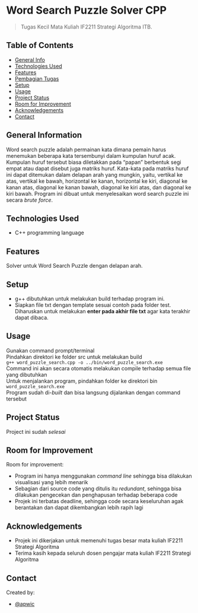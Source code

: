 # Word Search Puzzle Solver CPP
> Tugas Kecil Mata Kuliah IF2211 Strategi Algoritma ITB.

## Table of Contents
* [General Info](#general-information)
* [Technologies Used](#technologies-used)
* [Features](#features)
* [Pembagian Tugas](#pembagian-tugas)
* [Setup](#setup)
* [Usage](#usage)
* [Project Status](#project-status)
* [Room for Improvement](#room-for-improvement)
* [Acknowledgements](#acknowledgements)
* [Contact](#contact)
<!-- * [License](#license) -->


## General Information
Word search puzzle adalah permainan kata dimana pemain harus menemukan beberapa kata
tersembunyi dalam kumpulan huruf acak. Kumpulan huruf tersebut biasa diletakkan pada “papan”
berbentuk segi empat atau dapat disebut juga matriks huruf. Kata-kata pada matriks huruf ini dapat
ditemukan dalam delapan arah yang mungkin, yaitu, vertikal ke atas, vertikal ke bawah, horizontal
ke kanan, horizontal ke kiri, diagonal ke kanan atas, diagonal ke kanan bawah, diagonal ke kiri
atas, dan diagonal ke kiri bawah. Program ini dibuat untuk menyelesaikan word search puzzle ini
secara *brute force*.


## Technologies Used
- C++ programming language


## Features
Solver untuk Word Search Puzzle dengan delapan arah.

## Setup
- g++ dibutuhkan untuk melakukan build terhadap program ini.
- Siapkan file txt dengan template sesuai contoh pada folder test. Diharuskan untuk melakukan **enter pada akhir file txt** agar kata terakhir dapat dibaca.

## Usage
Gunakan command prompt/terminal\
Pindahkan direktori ke folder src untuk melakukan build\
`g++ word_puzzle_search.cpp -o ../bin/word_puzzle_search.exe`\
Command ini akan secara otomatis melakukan compile terhadap semua file yang dibutuhkan\
Untuk menjalankan program, pindahkan folder ke direktori bin\
`word_puzzle_search.exe`\
Program sudah di-_built_ dan bisa langsung dijalankan dengan command tersebut

## Project Status
Project ini sudah  _selesai_ 

## Room for Improvement
Room for improvement:
- Program ini hanya menggunakan _command line_ sehingga bisa dilakukan visualisasi yang lebih menarik
- Sebagian dari source code yang ditulis itu _redundant_, sehingga bisa dilakukan pengecekan dan penghapusan terhadap beberapa code
- Projek ini terbatas deadline, sehingga code secara keseluruhan agak berantakan dan dapat dikembangkan lebih rapih lagi

## Acknowledgements
- Projek ini dikerjakan untuk memenuhi tugas besar mata kuliah IF2211 Strategi Algoritma
- Terima kasih kepada seluruh dosen pengajar mata kuliah IF2211 Strategi Algoritma

## Contact
Created by:
- [@apwic](https://github.com/apwic)
<!-- Optional -->
<!-- ## License -->
<!-- This project is open source and available under the [... License](). -->

<!-- You don't have to include all sections - just the one's relevant to your project -->
